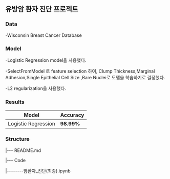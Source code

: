 ## 유방암 환자 진단 프로젝트
### Data
-Wisconsin Breast Cancer Database

### Model
-Logistic Regression model을 사용했다.

-SelectFromModel 로 feature selection 하여, Clump Thickness,Marginal Adhesion,Single Epithelial Cell Size ,Bare Nuclei로 모델을 학습하기로 결정했다.

-L2 regularization을 사용했다.

### Results
|Model|Accuracy|
|-----|-------|
|Logistic Regression|**98.99%**|


### Structure
|--- README.md

|--- Code

|--------암환자_진단(최종).ipynb
